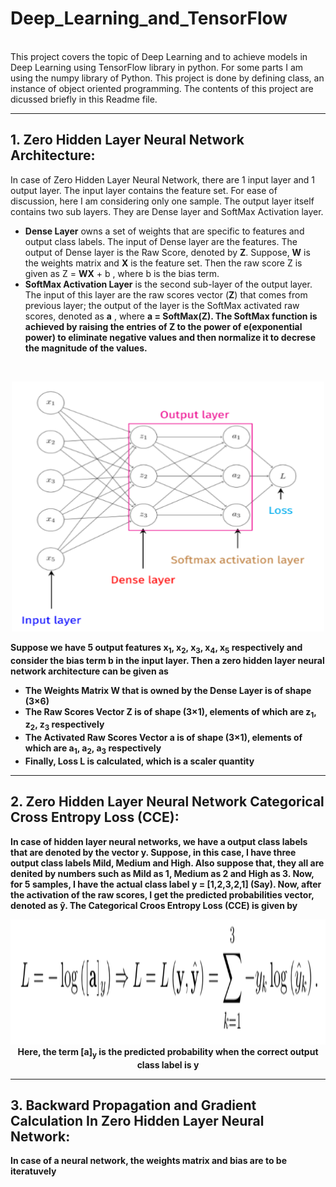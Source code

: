 # Deep_Learning_and_TensorFlow
<br>
This project covers the topic of Deep Learning and to achieve models in Deep Learning using TensorFlow library in python. For some parts I am using the numpy library of Python. This project is done by defining class, an instance of object oriented programming. The contents of this project are dicussed briefly in this Readme file.
<hr>
<h2>1. Zero Hidden Layer Neural Network Architecture:</h2>
In case of Zero Hidden Layer Neural Network, there are 1 input layer and 1 output layer. The input layer contains the feature set. For ease of discussion, here I am considering only one sample. The output layer itself contains two sub layers. They are Dense layer and SoftMax Activation layer. <br>
<ul>
  <li><b>Dense Layer</b> owns a set of weights that are specific to features and output class labels. The input of Dense layer are the features. The output of Dense layer is the Raw Score, denoted by <b>Z</b>. Suppose, <b>W</b> is the weights matrix and <b>X</b> is the feature set. Then the raw score Z is given as Z = <b>WX</b> + b , where b is the bias term.</li>
  <li><b>SoftMax Activation Layer</b> is the second sub-layer of the output layer. The input of this layer are the raw scores vector (<b>Z</b>) that comes from previous layer; the output of the layer is the SoftMax activated raw scores, denoted as <b>a</b> , where <b>a<b> = SoftMax(<b>Z</b>). The SoftMax function is achieved by raising the entries of <b>Z</b> to the power of e(exponential power) to eliminate negative values and then normalize it to decrese the magnitude of the values.</li>
</ul> <br>
<p align="center">
  <img width="500" height="400" src="https://github.com/aniket-chakraborty2001/Deep_Learning_and_TensorFlow/blob/main/Images/ZeroHLNN.png">
</p>
<p>
  Suppose we have 5 output features x<sub>1</sub>, x<sub>2</sub>, x<sub>3</sub>, x<sub>4</sub>, x<sub>5</sub> respectively and consider the bias term b in the input layer. Then a zero hidden layer neural network 
  architecture can be given as
  <ul>
    <li>The Weights Matrix <b>W</b> that is owned by the Dense Layer is of shape (3&times6)</li>
    <li>The Raw Scores Vector <b>Z</b> is of shape (3&times1), elements of which are z<sub>1</sub>, z<sub>2</sub>, z<sub>3</sub> respectively</li>
    <li>The Activated Raw Scores Vector <b>a</b> is of shape (3&times1), elements of which are a<sub>1</sub>, a<sub>2</sub>, a<sub>3</sub> respectively</li>
    <li>Finally, Loss L is calculated, which is a scaler quantity</li>
  </ul>
</p> 
<hr>
<h2>2. Zero Hidden Layer Neural Network Categorical Cross Entropy Loss (CCE):</h2>
In case of hidden layer neural networks, we have a output class labels that are denoted by the vector <b>y</b>. Suppose, in this case, I have three output class labels Mild, Medium and High. Also suppose that, they all are denited by numbers such as Mild as 1, Medium as 2 and High as 3. Now, for 5 samples, I have the actual class label <b>y</b> = [1,2,3,2,1] (Say). Now, after the activation of the raw scores, I get the predicted probabilities vector, denoted as <b>&#375</b>. The Categorical Croos Entropy Loss (CCE) is given by
<p align = "center">
  <img width = "900" height = "200" src = "https://github.com/aniket-chakraborty2001/Deep_Learning_and_TensorFlow/blob/main/Images/CCELosszeroHLNN.png"> <br>
  Here, the term [a]<sub>y</sub> is the predicted probability when the correct output class label is y
</p>
<hr>
<h2>3. Backward Propagation and Gradient Calculation In Zero Hidden Layer Neural Network:</h2>
In case of a neural network, the weights matrix and bias are to be iteratuvely

